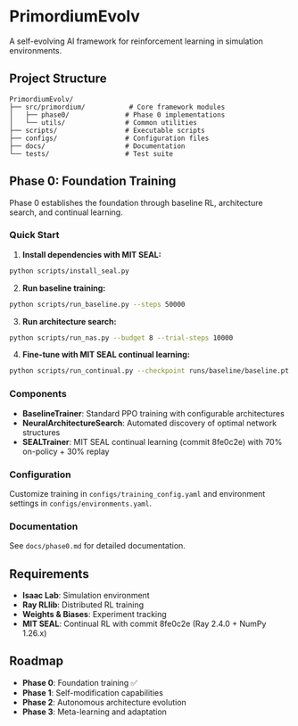 # PrimordiumEvolv

A self-evolving AI framework for reinforcement learning in simulation environments.

## Project Structure

```
PrimordiumEvolv/
├── src/primordium/           # Core framework modules
│   ├── phase0/              # Phase 0 implementations
│   └── utils/               # Common utilities
├── scripts/                 # Executable scripts
├── configs/                 # Configuration files
├── docs/                    # Documentation
└── tests/                   # Test suite
```

## Phase 0: Foundation Training

Phase 0 establishes the foundation through baseline RL, architecture search, and continual learning.

### Quick Start

1. **Install dependencies with MIT SEAL:**
```bash
python scripts/install_seal.py
```

2. **Run baseline training:**
```bash
python scripts/run_baseline.py --steps 50000
```

3. **Run architecture search:**
```bash
python scripts/run_nas.py --budget 8 --trial-steps 10000
```

4. **Fine-tune with MIT SEAL continual learning:**
```bash
python scripts/run_continual.py --checkpoint runs/baseline/baseline.pt --steps 5000 --replay-ratio 0.3
```

### Components

- **BaselineTrainer**: Standard PPO training with configurable architectures
- **NeuralArchitectureSearch**: Automated discovery of optimal network structures
- **SEALTrainer**: MIT SEAL continual learning (commit 8fe0c2e) with 70% on-policy + 30% replay

### Configuration

Customize training in `configs/training_config.yaml` and environment settings in `configs/environments.yaml`.

### Documentation

See `docs/phase0.md` for detailed documentation.

## Requirements

- **Isaac Lab**: Simulation environment
- **Ray RLlib**: Distributed RL training
- **Weights & Biases**: Experiment tracking
- **MIT SEAL**: Continual RL with commit 8fe0c2e (Ray 2.4.0 + NumPy 1.26.x)

## Roadmap

- **Phase 0**: Foundation training ✅
- **Phase 1**: Self-modification capabilities
- **Phase 2**: Autonomous architecture evolution
- **Phase 3**: Meta-learning and adaptation